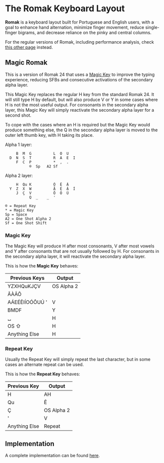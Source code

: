 # The Romak Keyboard Layout

**Romak** is a keyboard layout built for Portuguese and English users, with a goal to enhance hand alternation, minimize finger movement, reduce single-finger bigrams, and decrease reliance on the pinky and central columns.

For the regular versions of Romak, including performance analysis, check [this other page](README.md) instead.

## Magic Romak

This is a version of Romak 24 that uses a [Magic Key](https://github.com/Ikcelaks/keyboard_layouts/blob/main/magic_sturdy/magic_sturdy.md) to improve the typing experience, reducing SFBs and consecutive activations of the secondary alpha layer.

This Magic Key replaces the regular H key from the standard Romak 24. It will still type H by default, but will also produce V or Y in some cases where H is not the most useful output. For consonants in the secondary alpha layer, this Magic Key will simply reactivate the secondary alpha layer for a second shot.

To cope with the cases where an H is required but the Magic Key would produce something else, the Q in the secondary alpha layer is moved to the outer left thumb key, with H taking its place.

Alpha 1 layer:

```
     B  M  G          L  O  U   
  D  N  S  T          R  A  E  I 
     F  C  P          *  ,  .   
           ®  Sp   A2 Sf
```

Alpha 2 layer:

```
     H  Qu K          Ô  Ê  Â
  Y  Z  X  W          Ã  É  Á  Í
     J  Ç  V          Õ  Ó  Ú
           Q  _    _  '
```
```
® = Repeat Key
* = Magic Key
Sp = Space
A2 = One Shot Alpha 2
Sf = One Shot Shift
```

### Magic Key

The Magic Key will produce H after most consonants, V after most vowels and Y after consonants that are not usually followed by H. For consonants in the secondary alpha layer, it will reactivate the secondary alpha layer.

This is how the **Magic Key** behaves:

| Previous Keys | Output  | 
|---|---|
| YZXHQuKJÇV | OS Alpha 2 |
| ÂÀÃÕ |  |
| AÁEÉÊIÍOÓÔUÚ ' | V
| BMDF | Y |
| &blank; | H |
| OS &#8679; | H |
| Anything Else | H |

### Repeat Key

Usually the Repeat Key will simply repeat the last character, but in some cases an alternate repeat can be used.

This is how the **Repeat Key** behaves:

| Previous Key | Output  |
|---|---|
| H | AH |
| Qu | Ê |
| Ç | OS Alpha 2 |  
| ' | V |
| Anything Else | Repeat | 

## Implementation

A complete implementation can be found [here](https://github.com/rafaelromao/keyboards).
